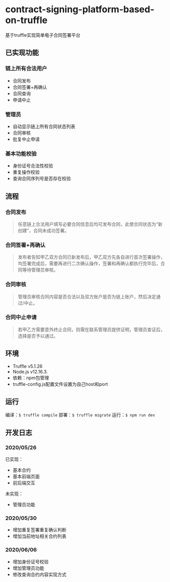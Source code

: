# contract-signing-platform-based-on-truffle
基于truffle实现简单电子合同签署平台

## 已实现功能
### 链上所有合法用户
* 合同发布
* 合同签署+再确认
* 合同查询
* 申请中止
### 管理员
* 自动显示链上所有合同状态列表
* 合同审核
* 批复中止申请
### 基本功能校验
* 身份证号合法性校验
* 重复操作校验
* 查询合同序列号是否存在校验

## 流程
### 合同发布
>任意链上合法用户填写必要合同信息后均可发布合同，此使合同状态为“新创建”，合同未成功签署。
### 合同签署+再确认
>发布者告知甲乙双方合同已新发布后，甲乙双方先各自进行首次签署操作，均签署完成后，需要再进行二次确认操作，签署和再确认都执行完毕后，合同等待管理员审核。
### 合同审核
>管理员审核合同内容是否合法以及双方账户是否为链上账户，然后决定通过/中止。
### 合同中止申请
>若甲乙方需要意外终止合同，则需在联系管理员提供证明，管理员查证后，选择是否予以通过。

## 环境
* Truffle v5.1.26
* Node.js v12.16.3.
* 依赖：npm包管理
* truffle-config.js配置文件设置为自己host和port

## 运行
编译：`$ truffle compile`
部署：`$ truffle migrate`
运行：`$ npm run dev`


## 开发日志

### 2020/05/26
已实现：
* 基本合约
* 基本前端页面
* 前后端交互

未实现：
* 管理员功能
### 2020/05/30
* 增加重复签署重复确认判断
* 增加当前地址相关合约列表

### 2020/06/06

* 增加身份证号校验
* 增加管理员功能
* 修改查询合约内容实现方式